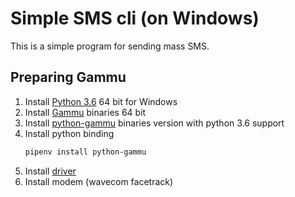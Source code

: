 # Simple SMS cli (on Windows)

This is a simple program for sending mass SMS.

## Preparing Gammu
1. Install [Python 3.6](https://www.python.org/downloads/windows/) 64 bit for Windows
2. Install [Gammu](https://dl.cihar.com/gammu/releases/windows/Gammu-1.39.0-Windows-64bit.exe) binaries 64 bit
3. Install [python-gammu](https://dl.cihar.com/python-gammu/win32/python-gammu-2.11.win-amd64-py3.6.exe) binaries version with python 3.6 support
4. Install python binding
    ```sh
    pipenv install python-gammu 
    ```
5. Install [driver](http://www.totalcardiagnostics.com/support/Knowledgebase/Article/View/92/20/prolific-usb-to-serial-fix-official-solution-to-code-10-error)
6. Install modem (wavecom facetrack)
